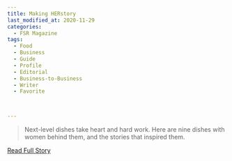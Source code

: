 ```yaml
---
title: Making HERstory
last_modified_at: 2020-11-29
categories:
  - FSR Magazine
tags:
  - Food
  - Business
  - Guide
  - Profile
  - Editorial 
  - Business-to-Business
  - Writer
  - Favorite



---
```


> Next-level dishes take heart and hard work. Here are nine dishes with women behind them, and the stories that inspired them. 

<a href="http://www.omagdigital.com/publication/?i=561983&ver=html5&p=40" target="_blank">Read Full Story</a>
